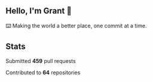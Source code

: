 ## Hello, I'm Grant 👋

⌨️  Making the world a better place, one commit at a time.


## Stats

Submitted **459** pull requests

Contributed to **64** repositories
